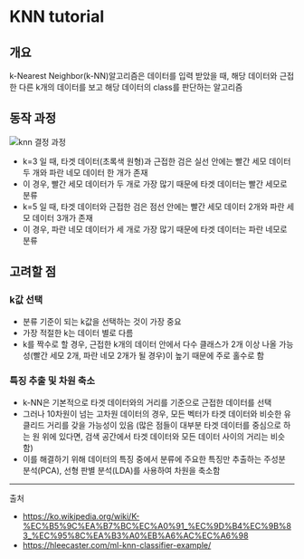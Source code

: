 # KNN tutorial

## 개요
k-Nearest Neighbor(k-NN)알고리즘은 데이터를 입력 받았을 때, 해당 데이터와 근접한 다른 k개의 데이터를 보고 해당 데이터의 class를 판단하는 알고리즘

## 동작 과정
![knn 결정 과정](https://upload.wikimedia.org/wikipedia/commons/thumb/e/e7/KnnClassification.svg/330px-KnnClassification.svg.png)

- k=3 일 때, 타겟 데이터(초록색 원형)과 근접한 검은 실선 안에는 빨간 세모 데이터 두 개와 파란 네모 데이터 한 개가 존재
- 이 경우, 빨간 세모 데이터가 두 개로 가장 많기 때문에 타겟 데이터는 빨간 세모로 분류
- k=5 일 때, 타겟 데이터와 근접한 검은 점선 안에는 빨간 세모 데이터 2개와 파란 세모 데이터 3개가 존재
- 이 경우, 파란 네모 데이터가 세 개로 가장 많기 때문에 타겟 데이터는 파란 네모로 분류

## 고려할 점
### k값 선택
- 분류 기준이 되는 k값을 선택하는 것이 가장 중요
- 가장 적절한 k는 데이터 별로 다름
- k를 짝수로 할 경우, 근접한 k개의 데이터 안에서 다수 클래스가 2개 이상 나올 가능성(빨간 세모 2개, 파란 네모 2개가 될 경우)이 높기 때문에 주로 홀수로 함

### 특징 추출 및 차원 축소
- k-NN은 기본적으로 타겟 데이터와의 거리를 기준으로 근접한 데이터를 선택
- 그러나 10차원이 넘는 고차원 데이터의 경우, 모든 벡터가 타겟 데이터와 비슷한 유클리드 거리를 갖을 가능성이 있음 (많은 점들이 대부분 타겟 데이터를 중심으로 하는 원 위에 있다면, 검색 공간에서 타겟 데이터와 모든 데이터 사이의 거리는 비슷함)
- 이를 해결하기 위해 데이터의 특징 중에서 분류에 주요한 특징만 추출하는 주성분 분석(PCA), 선형 판별 분석(LDA)를 사용하여 차원을 축소함

---
출처
- https://ko.wikipedia.org/wiki/K-%EC%B5%9C%EA%B7%BC%EC%A0%91_%EC%9D%B4%EC%9B%83_%EC%95%8C%EA%B3%A0%EB%A6%AC%EC%A6%98
- https://hleecaster.com/ml-knn-classifier-example/
